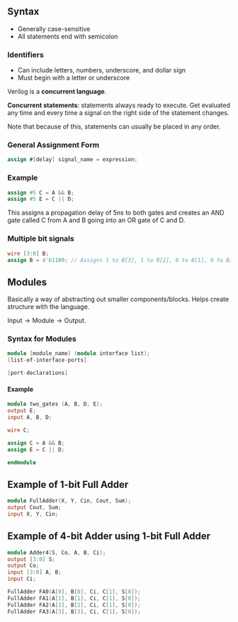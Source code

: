 ## Syntax

- Generally case-sensitive
- All statements end with semicolon

### Identifiers
- Can include letters, numbers, underscore, and dollar sign
- Must begin with a letter or underscore

Verilog is a **concurrent language**.

**Concurrent statements**: statements always ready to execute. Get evaluated any time and every time a signal on the right side of the statement changes. 

Note that because of this, statements can usually be placed in any order.

### General Assignment Form

```verilog
assign #[delay] signal_name = expression;
```

### Example

```verilog
assign #5 C = A && B;
assign #5 E = C || D;
```

This assigns a propagation delay of 5ns to both gates and creates an AND gate called C from A and B going into an OR gate of C and D.

### Multiple bit signals 

```verilog
wire [3:0] B;
assign B = 4'b1100; // Assigns 1 to B[3], 1 to B[2], 0 to B[1], 0 to B[0]
```

## Modules
Basically a way of abstracting out smaller components/blocks. Helps create structure with the language.

$\text{Input}\rightarrow \text{Module}\rightarrow \text{Output}$.

### Syntax for Modules
```verilog
module [module_name] (module interface list);
[list-of-interface-ports]

[port-declarations]


```

#### Example
```verilog
module two_gates (A, B, D, E);
output E;
input A, B, D;

wire C;

assign C = A && B;
assign E = C || D;

endmodule
```

## Example of 1-bit Full Adder

```verilog
module FullAdder(X, Y, Cin, Cout, Sum);
output Cout, Sum;
input X, Y, Cin;


```

## Example of 4-bit Adder using 1-bit Full Adder

```verilog
module Adder4(S, Co, A, B, Ci);
output [3:0] S;
output Co;
input [3:0] A, B;
input Ci;

FullAdder FA0(A[0], B[0], Ci, C[1], S[0]);
FullAdder FA1(A[1], B[1], Ci, C[1], S[0]);
FullAdder FA2(A[2], B[2], Ci, C[1], S[0]);
FullAdder FA3(A[3], B[3], Ci, C[1], S[0]);
```